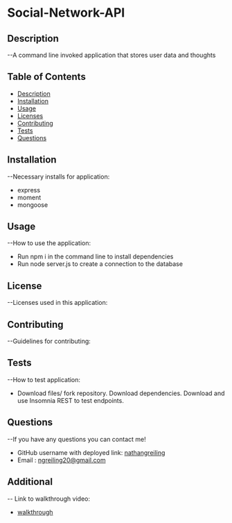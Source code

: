 # Social-Network-API
## Description
  --A command line invoked application that stores user data and thoughts
  
  ## Table of Contents
  - [Description](#description)
  - [Installation](#installation)
  - [Usage](#usage)
  - [Licenses](#license)
  - [Contributing](#contributing)
  - [Tests](#tests)
  - [Questions](#questions)

  ## Installation
  --Necessary installs for application:
  - express
  - moment
  - mongoose

  ## Usage
  --How to use the application:
  - Run npm i in the command line to install dependencies
  - Run node server.js to create a connection to the database

  ## License
  --Licenses used in this application:

  ## Contributing
  --Guidelines for contributing:

  ## Tests
  --How to test application:
  - Download files/ fork repository. Download dependencies. Download and use Insomnia REST to test endpoints.
  ## Questions
  --If you have any questions you can contact me!

  - GitHub username with deployed link: [nathangreiling](https://github.com/nathangreiling)
  - Email : ngreiling20@gmail.com

  ## Additional 
  -- Link to walkthrough video:
  - [walkthrough](https://drive.google.com/file/d/1DaoCJO8e0HGRRyeeupgh4MKuLlY_Rad8/view)
